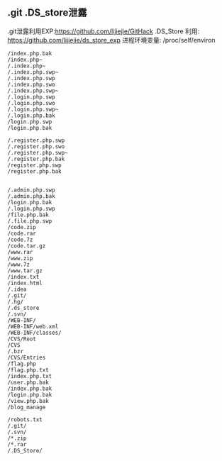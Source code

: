 ## .git .DS_store泄露
.git泄露利用EXP:https://github.com/lijiejie/GitHack
.DS_Store 利用: https://github.com/lijiejie/ds_store_exp
进程环境变量: /proc/self/environ 

```
/index.php.bak
/index.php~
/.index.php~
/.index.php.swp~
/.index.php.swp
/.index.php.swo
/.index.php.swp~
/.login.php.swp
/.login.php.swo
/.login.php.swp~
/.login.php.bak
/login.php.swp
/login.php.bak

/.register.php.swp
/.register.php.swo
/.register.php.swp~
/.register.php.bak
/register.php.swp
/register.php.bak


/.admin.php.swp
/.admin.php.bak
/login.php.bak
/.login.php.swp
/file.php.bak
/.file.php.swp
/code.zip
/code.rar
/code.7z
/code.tar.gz
/www.rar
/www.zip
/www.7z
/www.tar.gz
/index.txt
/index.html
/.idea
/.git/
/.hg/
/.ds_store
/.svn/
/WEB-INF/
/WEB-INF/web.xml
/WEB-INF/classes/
/CVS/Root
/CVS
/.bzr
/CVS/Entries
/flag.php
/flag.php.txt
/index.php.txt
/user.php.bak
/index.php.bak
/login.php.bak
/view.php.bak
/blog_manage

/robots.txt 
/.git/
/.svn/
/*.zip 
/*.rar 
/.DS_Store/
```